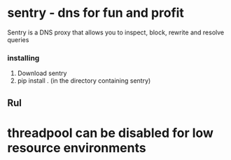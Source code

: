 # sentry - dns for fun and profit

Sentry is a DNS proxy that allows you to inspect, block, rewrite and resolve queries

### installing

1. Download sentry 
2. pip install . (in the directory containing sentry)


## Rul

# threadpool can be disabled for low resource environments